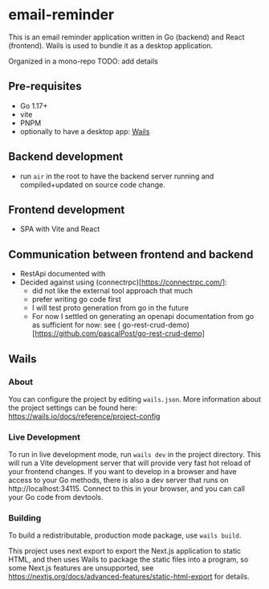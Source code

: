 # email-reminder

This is an email reminder application written in Go (backend) and React (frontend).
Wails is used to bundle it as a desktop application.

Organized in a mono-repo
TODO: add details

## Pre-requisites

- Go 1.17+
- vite
- PNPM
- optionally to have a desktop app: [Wails](https://wails.io/docs/gettingstarted/installation)

## Backend development

- run `air` in the root to have the backend server running and compiled+updated on source code change.

## Frontend development

- SPA with Vite and React

## Communication between frontend and backend

- RestApi documented with
- Decided against using (connectrpc)[https://connectrpc.com/]:
    - did not like the external tool approach that much
    - prefer writing go code first
    - I will test proto generation from go in the future
    - For now I settled on generating an openapi documentation from go as sufficient for now: see (
      go-rest-crud-demo)[https://github.com/pascalPost/go-rest-crud-demo]

## Wails

### About

You can configure the project by editing `wails.json`. More information about the project settings can be found
here: https://wails.io/docs/reference/project-config

### Live Development

To run in live development mode, run `wails dev` in the project directory. This will run a Vite development
server that will provide very fast hot reload of your frontend changes. If you want to develop in a browser
and have access to your Go methods, there is also a dev server that runs on http://localhost:34115. Connect
to this in your browser, and you can call your Go code from devtools.

### Building

To build a redistributable, production mode package, use `wails build`.

This project uses next export to export the Next.js application to static HTML, and then uses Wails to package
the static files into a program, so some Next.js features are unsupported, see
https://nextjs.org/docs/advanced-features/static-html-export for details.
